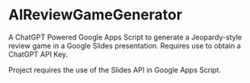 # AIReviewGameGenerator
A ChatGPT Powered Google Apps Script to generate a Jeopardy-style review game in a Google Slides presentation.  Requires use to obtain a ChatGPT API Key.

Project requires the use of the Slides API in Google Apps Script.
